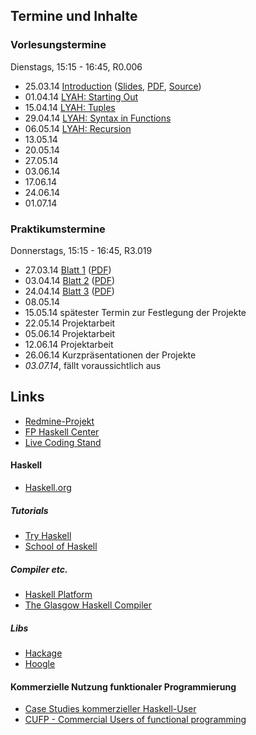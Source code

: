 ## Termine und Inhalte

### Vorlesungstermine

Dienstags, 15:15 - 16:45, R0.006

-   25.03.14 [Introduction](/docs/lectures/fun/html/01_Introduction.html) ([Slides](/docs/lectures/fun/presentation/01_Introduction.html), [PDF](/docs/lectures/fun/pdf/01_Introduction.pdf), [Source](https://github.com/obcode/fun/blob/master/01_Introduction.txt))
-   01.04.14 [LYAH: Starting Out](http://learnyouahaskell.com/starting-out)
-   15.04.14 [LYAH: Tuples](http://learnyouahaskell.com/starting-out#tuples)
-   29.04.14 [LYAH: Syntax in Functions](http://learnyouahaskell.com/syntax-in-functions)
-   06.05.14 [LYAH: Recursion](http://learnyouahaskell.com/recursion)
-   13.05.14
-   20.05.14
-   27.05.14
-   03.06.14
-   17.06.14
-   24.06.14
-   01.07.14

### Praktikumstermine

Donnerstags, 15:15 - 16:45, R3.019

-   27.03.14 [Blatt 1](/docs/lectures/fun/html/Blatt01.html) ([PDF](/docs/lectures/fun/pdf/Blatt01.pdf))
-   03.04.14 [Blatt 2](/docs/lectures/fun/html/Blatt02.html) ([PDF](/docs/lectures/fun/pdf/Blatt02.pdf))
-   24.04.14 [Blatt 3](/docs/lectures/fun/html/Blatt03.html) ([PDF](/docs/lectures/fun/pdf/Blatt03.pdf))
-   08.05.14
-   15.05.14 spätester Termin zur Festlegung der Projekte
-   22.05.14 Projektarbeit
-   05.06.14 Projektarbeit
-   12.06.14 Projektarbeit
-   26.06.14 Kurzpräsentationen der Projekte
-   *03.07.14*, fällt voraussichtlich aus

## Links

-   [Redmine-Projekt](https://redmine.cs.hm.edu/projects/2014-braun-funktionale-programmierung)
-   [FP Haskell Center](https://www.fpcomplete.com/ide)
-   [Live Coding Stand](https://www.dropbox.com/sh/h35lu4f7u26sbth/rvP-_5WS6A)

#### Haskell

-   [Haskell.org](http://haskell.org/)

##### Tutorials

-   [Try Haskell](http://tryhaskell.org/)
-   [School of Haskell](https://haskell.fpcomplete.com/school)

##### Compiler etc.

-   [Haskell Platform](http://www.haskell.org/platform/)
-   [The Glasgow Haskell Compiler](http://www.haskell.org/ghc/)

##### Libs

-   [Hackage](http://hackage.haskell.org/)
-   [Hoogle](http://www.haskell.org/hoogle/)

#### Kommerzielle Nutzung funktionaler Programmierung

-   [Case Studies kommerzieller Haskell-User](http://fpcomplete.com/technology/case-studies/)
-   [CUFP - Commercial Users of functional programming](http://cufp.org/)

